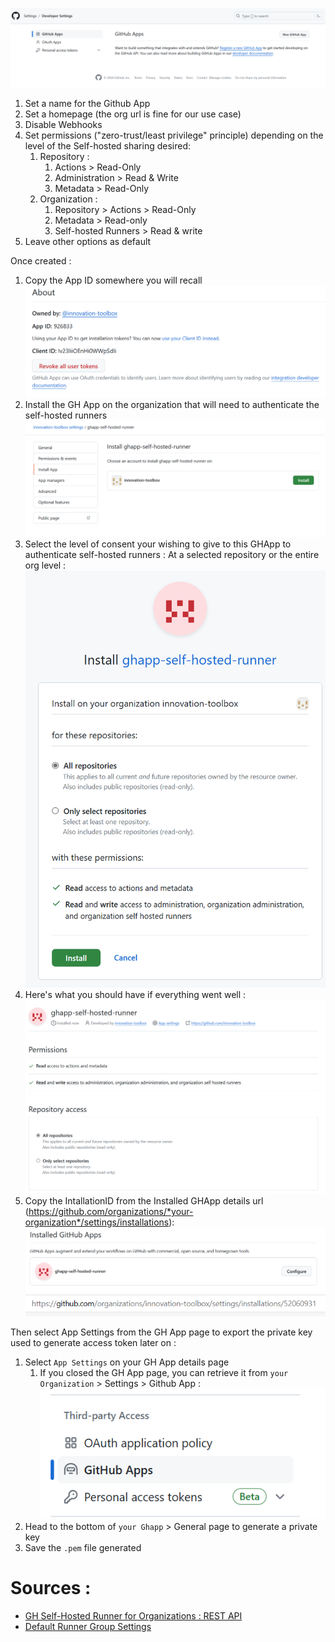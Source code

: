 ![Create a Github App](./assets//gh-app-create.png)

1. Set a name for the Github App
1. Set a homepage (the org url is fine for our use case)
1. Disable Webhooks
1. Set permissions ("zero-trust/least privilege" principle) depending on the level of the Self-hosted sharing desired:
   1. Repository :
      1. Actions > Read-Only
      1. Administration > Read & Write
      1. Metadata > Read-Only
   1. Organization :
      1. Repository > Actions > Read-Only
      1. Metadata > Read-only
      1. Self-hosted Runners > Read & write
1. Leave other options as default

Once created :

1. Copy the App ID somewhere you will recall
   ![ghapp-appID](assets/ghapp-appId.png)
1. Install the GH App on the organization that will need to authenticate the self-hosted runners
   ![ghapp-install](assets/ghapp-install.png)
1. Select the level of consent your wishing to give to this GHApp to authenticate self-hosted runners : At a selected repository or the entire org level :
   ![ghapp-consent](assets/ghapp-consent.png)
1. Here's what you should have if everything went well :
   ![ghapp-result](assets/ghapp-result.png)
1. Copy the IntallationID from the Installed GHApp details url (https://github.com/organizations/*your-organization*/settings/installations):
   ![ghapp_installed_configure](assets/ghapp-installed-configure.png)
   ![ghapp-installationId](assets/ghapp-installationId.png)

Then select App Settings from the GH App page to export the private key used to generate access token later on :

1. Select `App Settings` on your GH App details page
   1. If you closed the GH App page, you can retrieve it from `your Organization` > Settings > Github App :
      ![ghapp-details](assets/ghapp-details.png)
1. Head to the bottom of `your Ghapp` > General page to generate a private key
1. Save the `.pem` file generated

# Sources : 
- [GH Self-Hosted Runner for Organizations : REST API][gh-app-sh-org-api]
- [Default Runner Group Settings][gh-rg-settings]

[gh-app-sh-org-api]: https://docs.github.com/en/rest/actions/self-hosted-runners?apiVersion=2022-11-28#get-a-self-hosted-runner-for-an-organization
[gh-rg-settings]: https://github.com/organizations/innovation-toolbox/settings/actions/runner-groups/1
